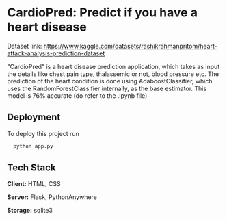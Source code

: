 # CardioPred: Predict if you have a heart disease

Dataset link:
https://www.kaggle.com/datasets/rashikrahmanpritom/heart-attack-analysis-prediction-dataset


"CardioPred" is a heart disease prediction application, which takes as input the details like chest pain type, thalassemic or not, blood pressure etc. The prediction of the heart condition is done using AdaboostClassifier, which uses the RandomForestClassifier internally, as the base estimator. This model is 76% accurate (do refer to the .ipynb file)

## Deployment

To deploy this project run

```bash
  python app.py
```


## Tech Stack

**Client:** HTML, CSS

**Server:** Flask, PythonAnywhere

**Storage:** sqlite3




